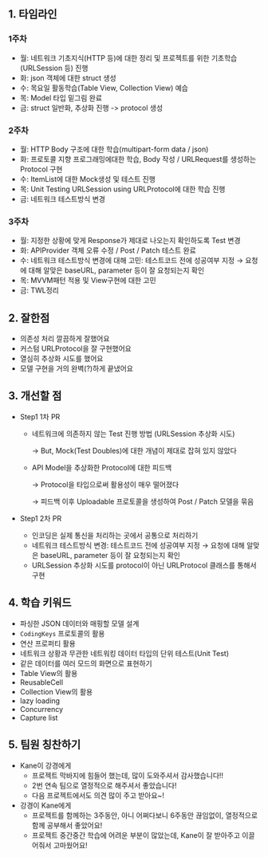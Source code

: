 ## 1. 타임라인

### 1주차

- 월: 네트워크 기초지식(HTTP 등)에 대한 정리 및 프로젝트를 위한 기초학습(URLSession 등) 진행
- 화: json 객체에 대한 struct 생성
- 수: 목요일 활동학습(Table View, Collection View) 예습
- 목: Model 타입 밑그림 완료
- 금: struct 일반화, 추상화 진행 -> protocol 생성

### 2주차

- 월: HTTP Body 구조에 대한 학습(multipart-form data / json)
- 화: 프로토콜 지향 프로그래밍에대한 학습, Body 작성 / URLRequest를 생성하는 Protocol 구현
- 수: ItemList에 대한 Mock생성 및 테스트 진행
- 목: Unit Testing URLSession using URLProtocol에 대한 학습 진행
- 금: 네트워크 테스트방식 변경

### 3주차

- 월: 지정한 상황에 맞게 Response가 제대로 나오는지 확인하도록 Test 변경
- 화: APIProvider 객체 오류 수정 / Post / Patch 테스트 완료
- 수: 네트워크 테스트방식 변경에 대해 고민: 테스트코드 전에 성공여부 지정 → 요청에 대해 알맞은 baseURL, parameter 등이 잘 요청되는지 확인
- 목: MVVM패턴 적용 및 View구현에 대한 고민
- 금: TWL정리

## 2. 잘한점

- 의존성 처리 깔끔하게 잘했어요
- 커스텀 URLProtocol을 잘 구현했어요
- 열심히 추상화 시도를 했어요
- 모델 구현을 거의 완벽(?)하게 끝냈어요

## 3. 개선할 점

- Step1 1차 PR

  - 네트워크에 의존하지 않는 Test 진행 방법 (URLSession 추상화 시도)

    → But, Mock(Test Doubles)에 대한 개념이 제대로 잡혀 있지 않았다

  - API Model을 추상화한 Protocol에 대한 피드백

    → Protocol을 타입으로써 활용성이 매우 떨어졌다

    → 피드백 이후 Uploadable 프로토콜을 생성하여 Post / Patch 모델을 묶음

- Step1 2차 PR

  - 인코딩은 실제 통신을 처리하는 곳에서 공통으로 처리하기
  - 네트워크 테스트방식 변경: 테스트코드 전에 성공여부 지정 → 요청에 대해 알맞은 baseURL, parameter 등이 잘 요청되는지 확인
  - URLSession 추상화 시도를 protocol이 아닌 URLProtocol 클래스를 통해서 구현

## 4. 학습 키워드

- 파싱한 JSON 데이터와 매핑할 모델 설계
- `CodingKeys` 프로토콜의 활용
- 연산 프로퍼티 활용
- 네트워크 상황과 무관한 네트워킹 데이터 타입의 단위 테스트(Unit Test)
- 같은 데이터를 여러 모드의 화면으로 표현하기
- Table View의 활용
- ReusableCell
- Collection View의 활용
- lazy loading
- Concurrency
- Capture list

## 5. 팀원 칭찬하기

- Kane이 강경에게
  - 프로젝트 막바지에 힘들어 했는데, 많이 도와주셔서 감사했습니다!!
  - 2번 연속 팀으로 열정적으로 해주셔서 좋았습니다!
  - 다음 프로젝트에서도 의견 많이 주고 받아요~!
- 강경이 Kane에게
  - 프로젝트를 함께하는 3주동안, 아니 어쩌다보니 6주동안 끊임없이, 열정적으로 함께 공부해서 좋았어요!
  - 프로젝트 중간중간 학습에 어려운 부분이 많았는데, Kane이 잘 받아주고 이끌어줘서 고마웠어요!
